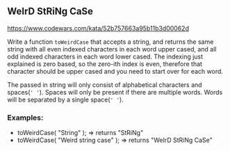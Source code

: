 ## WeIrD StRiNg CaSe

<https://www.codewars.com/kata/52b757663a95b11b3d00062d>

Write a function `toWeirdCase` that accepts a string, and returns the same string with all even indexed characters in each word upper cased, and all odd indexed characters in each word lower cased. The indexing just explained is zero based, so the zero-ith index is even, therefore that character should be upper cased and you need to start over for each word.

The passed in string will only consist of alphabetical characters and spaces(`' '`). Spaces will only be present if there are multiple words. Words will be separated by a single space(`' '`).

### Examples:

- toWeirdCase( "String" ); => returns "StRiNg"
- toWeirdCase( "Weird string case" ); => returns "WeIrD StRiNg CaSe"
